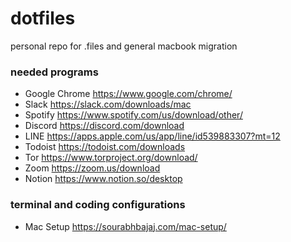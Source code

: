 # dotfiles
personal repo for .files and general macbook migration

### needed programs
- Google Chrome https://www.google.com/chrome/
- Slack https://slack.com/downloads/mac
- Spotify https://www.spotify.com/us/download/other/
- Discord https://discord.com/download
- LINE https://apps.apple.com/us/app/line/id539883307?mt=12
- Todoist https://todoist.com/downloads
- Tor https://www.torproject.org/download/
- Zoom https://zoom.us/download
- Notion https://www.notion.so/desktop

### terminal and coding configurations
- Mac Setup https://sourabhbajaj.com/mac-setup/

